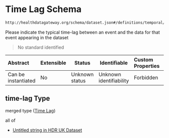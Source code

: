 # Time Lag Schema

```txt
http://healthdatagateway.org/schema/dataset.json#/definitions/temporal/properties/time-lag
```

Please indicate the typical time-lag between an event and the data for that event appearing in the dataset


> No standard identified
>

| Abstract            | Extensible | Status         | Identifiable            | Custom Properties | Additional Properties | Access Restrictions | Defined In                                                                 |
| :------------------ | ---------- | -------------- | ----------------------- | :---------------- | --------------------- | ------------------- | -------------------------------------------------------------------------- |
| Can be instantiated | No         | Unknown status | Unknown identifiability | Forbidden         | Allowed               | none                | [dataset.schema.json\*](../out/dataset.schema.json "open original schema") |

## time-lag Type

merged type ([Time Lag](dataset-definitions-temporal-properties-time-lag.md))

all of

-   [Untitled string in HDR UK Dataset](dataset-definitions-timelag.md "check type definition")
